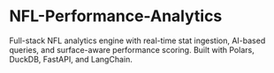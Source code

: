 # NFL-Performance-Analytics
Full-stack NFL analytics engine with real-time stat ingestion, AI-based queries, and surface-aware performance scoring. Built with Polars, DuckDB, FastAPI, and LangChain.
